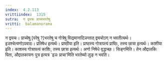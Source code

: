 ```yaml
---
index:  4.2.113
vrittiindex:  1315
sutra:  न द्व्यचः प्राच्यभरतेषु
vritti:  balamanorama 
---
```


न द्वयचः। प्राच्येषु [परेषु ?]भरतेषु च गोत्रेषु विद्यमानादिञन्तात् द्व्यचोऽण् न भवतीत्यर्थः। इञश्चेत्यणोऽपवादः। प्रतिषेध इत्यर्थः। प्राष्ठीया इति। प्राष्ठस्य गोत्रापत्यं प्राष्ठिः, तस्य छात्रा इत्यर्थः। काशीया इति। काशस्य गोत्रापत्यं काशिः, तस्य छात्रा इत्यर्थः। अणो निषेधे वृद्धाच्छः। सिङ्गमिति। तेन औद्दालकिः पिता, औद्दालकायनः पुत्र इत्यत्र `इञः प्राचा'मिति भरतेब्यो लुङ् न भवति। 

